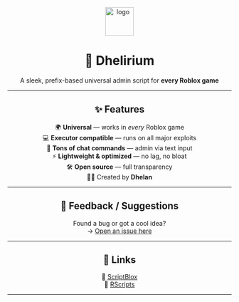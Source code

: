 <p align="center">
  <img src="https://cdn.discordapp.com/emojis/1135543023169308702.gif" width="64" alt="logo" />
</p>

<h1 align="center">💠 Dhelirium </h1>

<p align="center">
  A sleek, prefix-based universal admin script for <strong>every Roblox game</strong><br>
</p>

<hr>

<h2 align="center">✨ Features</h2>

<p align="center">
🌍 <strong>Universal</strong> — works in <em>every</em> Roblox game<br>
💻 <strong>Executor compatible</strong> — runs on all major exploits<br>
💬 <strong>Tons of chat commands</strong> — admin via text input<br>
⚡ <strong>Lightweight & optimized</strong> — no lag, no bloat<br>
🛠️ <strong>Open source</strong> — full transparency<br>
🧑‍💻 Created by <strong>Dhelan</strong>
</p>

<hr>

<h2 align="center">🐞 Feedback / Suggestions</h2>

<p align="center">
Found a bug or got a cool idea?<br>
→ <a href="https://github.com/Dhelann/Dhelirium/issues/new/choose">Open an issue here</a>
</p>

<hr>

<h2 align="center">🔗 Links</h2>

<p align="center">
📜 <a href="https://scriptblox.com/script/Universal-Script-Console-X-41895">ScriptBlox</a><br>
🚀 <a href="#">RScripts</a><br>
</p>

<hr>
